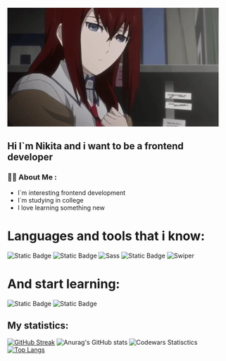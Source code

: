 ![Header](https://github.com/niktos12/niktos12/blob/main/giphy.webp)


## Hi I`m Nikita and i want to be a frontend developer

### :man_technologist: About Me :

- I`m interesting frontend development
- I`m studying in college
- I love learning something new
# Languages and tools that i know:
  ![Static Badge](https://img.shields.io/badge/HTML5-E34F26?style=flat-square&logo=HTML5&logoColor=white)
  ![Static Badge](https://img.shields.io/badge/CSS3-1572B6?style=for-the-badge&logo=css3&logoColor=white)
  ![Sass](https://img.shields.io/static/v1?style=for-the-badge&message=Sass&color=CC6699&logo=Sass&logoColor=FFFFFF&label=)
  ![Static Badge](https://shields.io/badge/JavaScript-F7DF1E?logo=JavaScript&logoColor=000&style=flat-square)
  ![Swiper](https://img.shields.io/static/v1?style=for-the-badge&message=Swiper&color=6332F6&logo=Swiper&logoColor=FFFFFF&label=)

# And start learning:
![Static Badge](https://shields.io/badge/react-black?logo=react&style=for-the-badge)
![Static Badge](https://img.shields.io/badge/next.js-000000?style=for-the-badge&logo=nextdotjs&logoColor=white)

## My statistics:
[![GitHub Streak](https://streak-stats.demolab.com?user=niktos12&theme=dark)](https://git.io/streak-stats)
![Anurag's GitHub stats](https://github-readme-stats.vercel.app/api?username=niktos12&show_icons=true&theme=radical)
![Codewars Statisctics](https://www.codewars.com/users/niktos12/badges/large)
[![Top Langs](https://github-readme-stats.vercel.app/api/top-langs/?username=niktos12)](https://github.com/anuraghazra/github-readme-stats)



